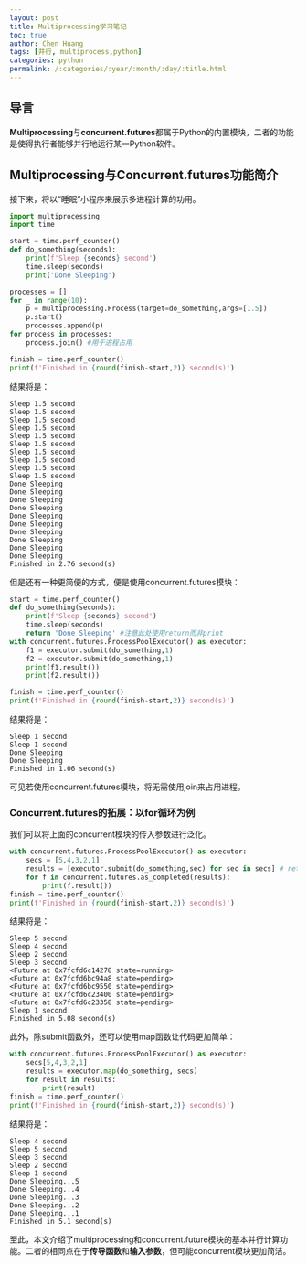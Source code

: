 ```yaml
---
layout: post
title: Multiprocessing学习笔记
toc: true
author: Chen Huang
tags: [并行, multiprocess,python]
categories: python
permalink: /:categories/:year/:month/:day/:title.html
---
```

## 导言
**Multiprocessing**与**concurrent.futures**都属于Python的内置模块，二者的功能是使得执行者能够并行地运行某一Python软件。

## Multiprocessing与Concurrent.futures功能简介
接下来，将以“睡眠”小程序来展示多进程计算的功用。
``` python
import multiprocessing
import time

start = time.perf_counter()
def do_something(seconds):
    print(f'Sleep {seconds} second')
    time.sleep(seconds)
    print('Done Sleeping')

processes = []
for _ in range(10):
    p = multiprocessing.Process(target=do_something,args=[1.5])
    p.start()
    processes.append(p)
for process in processes:
    process.join() #用于进程占用

finish = time.perf_counter()
print(f'Finished in {round(finish-start,2)} second(s)')
```
结果将是：
```
Sleep 1.5 second
Sleep 1.5 second
Sleep 1.5 second
Sleep 1.5 second
Sleep 1.5 second
Sleep 1.5 second
Sleep 1.5 second
Sleep 1.5 second
Sleep 1.5 second
Sleep 1.5 second
Done Sleeping
Done Sleeping
Done Sleeping
Done Sleeping
Done Sleeping
Done Sleeping
Done Sleeping
Done Sleeping
Done Sleeping
Done Sleeping
Finished in 2.76 second(s)
```

但是还有一种更简便的方式，便是使用concurrent.futures模块：
``` python
start = time.perf_counter()
def do_something(seconds):
    print(f'Sleep {seconds} second')
    time.sleep(seconds)
    return 'Done Sleeping' #注意此处使用return而非print
with concurrent.futures.ProcessPoolExecutor() as executor:
    f1 = executor.submit(do_something,1)
    f2 = executor.submit(do_something,1)
    print(f1.result())
    print(f2.result())

finish = time.perf_counter()
print(f'Finished in {round(finish-start,2)} second(s)')
```
结果将是：
```
Sleep 1 second
Sleep 1 second
Done Sleeping
Done Sleeping
Finished in 1.06 second(s)
```
可见若使用concurrent.futures模块，将无需使用join来占用进程。

### Concurrent.futures的拓展：以for循环为例
我们可以将上面的concurrent模块的传入参数进行泛化。
``` python
with concurrent.futures.ProcessPoolExecutor() as executor:
    secs = [5,4,3,2,1]
    results = [executor.submit(do_something,sec) for sec in secs] # return的result列表化
    for f in concurrent.futures.as_completed(results):
        print(f.result())
finish = time.perf_counter()
print(f'Finished in {round(finish-start,2)} second(s)')
```
结果将是：
```
Sleep 5 second
Sleep 4 second
Sleep 2 second
Sleep 3 second
<Future at 0x7fcfd6c14278 state=running>
<Future at 0x7fcfd6bc94a8 state=pending>
<Future at 0x7fcfd6bc9550 state=pending>
<Future at 0x7fcfd6c23400 state=pending>
<Future at 0x7fcfd6c23358 state=pending>
Sleep 1 second
Finished in 5.08 second(s)
```
此外，除submit函数外，还可以使用map函数让代码更加简单：
``` python
with concurrent.futures.ProcessPoolExecutor() as executor:
    secs[5,4,3,2,1]
    results = executor.map(do_something, secs)
    for result in results:
        print(result)
finish = time.perf_counter()
print(f'Finished in {round(finish-start,2)} second(s)')
```
结果将是：
```
Sleep 4 second
Sleep 5 second
Sleep 3 second
Sleep 2 second
Sleep 1 second
Done Sleeping...5
Done Sleeping...4
Done Sleeping...3
Done Sleeping...2
Done Sleeping...1
Finished in 5.1 second(s)
```
至此，本文介绍了multiprocessing和concurrent.future模块的基本并行计算功能。二者的相同点在于**传导函数**和**输入参数**，但可能concurrent模块更加简洁。
